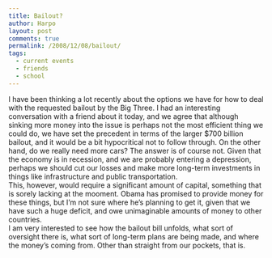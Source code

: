 ```yaml
---
title: Bailout?
author: Harpo
layout: post
comments: true
permalink: /2008/12/08/bailout/
tags:
  - current events
  - friends
  - school
---
```

I have been thinking a lot recently about the options we have for how to deal with the requested bailout by the Big Three. I had an interesting conversation with a friend about it today, and we agree that although sinking more money into the issue is perhaps not the most efficient thing we could do, we have set the precedent in terms of the larger $700 billion bailout, and it would be a bit hypocritical not to follow through. On the other hand, do we really need more cars? The answer is of course not. Given that the economy is in recession, and we are probably entering a depression, perhaps we should cut our losses and make more long-term investments in things like infrastructure and public transportation.  
This, however, would require a significant amount of capital, something that is sorely lacking at the mooment. Obama has promised to provide money for these things, but I&#8217;m not sure where he&#8217;s planning to get it, given that we have such a huge deficit, and owe unimaginable amounts of money to other countries.  
I am very interested to see how the bailout bill unfolds, what sort of oversight there is, what sort of long-term plans are being made, and where the money&#8217;s coming from. Other than straight from our pockets, that is.
